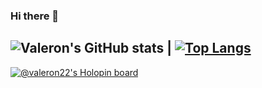 ### Hi there 👋

<!--
**Valeron-T/valeron-t** is a ✨ _special_ ✨ repository because its `README.md` (this file) appears on your GitHub profile.

Here are some ideas to get you started:

- 🔭 I’m currently working on ...
- 🌱 I’m currently learning ...
- 👯 I’m looking to collaborate on ...
- 🤔 I’m looking for help with ...
- 💬 Ask me about ...
- 📫 How to reach me: ...
- 😄 Pronouns: ...
- ⚡ Fun fact: ...
-->

![Valeron's GitHub stats](https://github-readme-stats.vercel.app/api?username=Valeron-T&count_private=true&theme=great-gatsby)
|
[![Top Langs](https://github-readme-stats.vercel.app/api/top-langs/?username=Valeron-T&layout=compact&theme=great-gatsby)](https://github.com/anuraghazra/github-readme-stats)
-
[![@valeron22's Holopin board](https://holopin.io/api/user/board?user=valeron22)](https://holopin.io/@valeron22)



